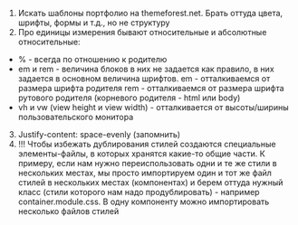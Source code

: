 1. Искать шаблоны портфолио на themeforest.net. Брать оттуда цвета, шрифты, формы и т.д., но не структуру
2. Про единицы измерения
бывают относительные и абсолютные
относительные:
* % - всегда по отношению к родителю
* em и rem - величина блоков в них не задается как правило, в них задается в основном величина шрифтов.
em - отталкиваемся от размера шрифта родителя 
rem - отталкиваемся от размера шрифта рутового родителя (корневого родителя - html или body)
* vh и vw (view height и view width) - отталкивается от высоты/ширины пользовательского монитора
3. Justify-content: space-evenly (запомнить)
4. !!! Чтобы избежать дублирования стилей создаются специальные элементы-файлы, в которых
хранятся какие-то общие части. К примеру, если нам нужно переиспользовать одни и те же стили в нескольких местах,
мы просто импортируем один и тот же файл стилей в нескольких местах (компонентах) и берем оттуда нужный класс
(стили которого нам надо продублировать) - например container.module.css. В одну компоненту можно импортировать 
несколько файлов стилей
